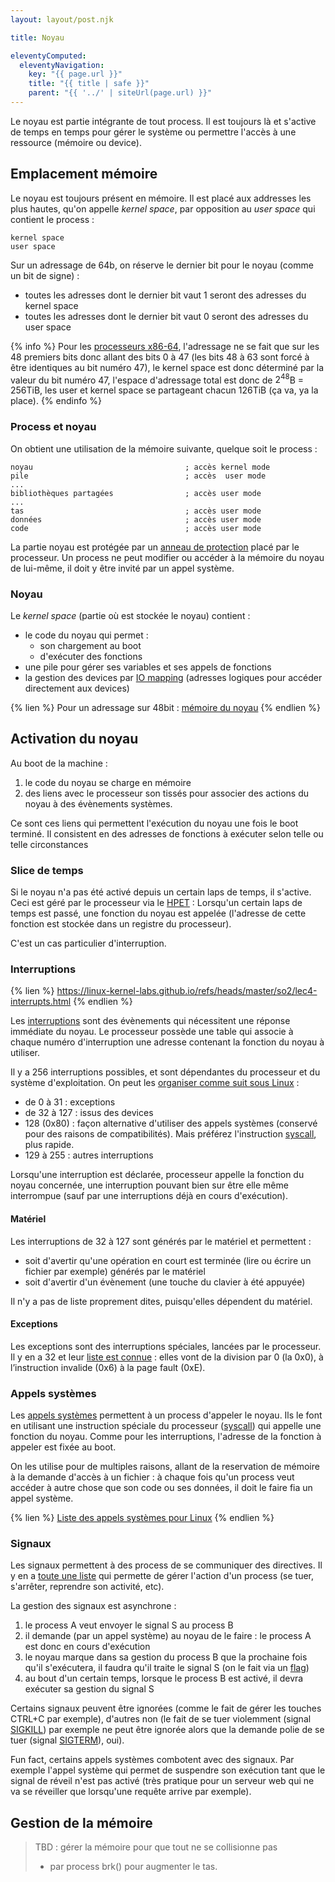 ```yaml
---
layout: layout/post.njk

title: Noyau

eleventyComputed:
  eleventyNavigation:
    key: "{{ page.url }}"
    title: "{{ title | safe }}"
    parent: "{{ '../' | siteUrl(page.url) }}"
---
```




Le noyau est partie intégrante de tout process. Il est toujours là et s'active de temps en temps pour gérer le système ou permettre l'accès à une ressource (mémoire ou device).

## Emplacement mémoire

Le noyau est toujours présent en mémoire. Il est placé aux addresses les plus hautes, qu'on appelle *kernel space*, par opposition au *user space* qui contient le process :

```
kernel space
user space
```

Sur un adressage de 64b, on réserve le dernier bit pour le noyau (comme un bit de signe) :

- toutes les adresses dont le dernier bit vaut 1 seront des adresses du kernel space
- toutes les adresses dont le dernier bit vaut 0 seront des adresses du user space

{% info %}
Pour les [processeurs x86-64](https://en.wikipedia.org/wiki/X86-64#Virtual_address_space_details), l'adressage ne se fait que sur les 48 premiers bits donc allant des bits 0 à 47 (les bits 48 à 63 sont forcé à être identiques au bit numéro 47), le kernel space est donc déterminé par la valeur du bit numéro 47, l'espace d'adressage total est donc de $2^{48}$B = 256TiB, les user et kernel space se partageant chacun 126TiB (ça va, ya la place).
{% endinfo %}

### Process et noyau

On obtient une utilisation de la mémoire suivante, quelque soit le process :

```
noyau                                  ; accès kernel mode
pile                                   ; accès  user mode
...
bibliothèques partagées                ; accès user mode
...
tas                                    ; accès user mode
données                                ; accès user mode
code                                   ; accès user mode
```

La partie noyau est protégée par un [anneau de protection](https://fr.wikipedia.org/wiki/Anneau_de_protection) placé par le processeur. Un process ne peut modifier ou accéder à la mémoire du noyau de lui-même, il doit y être invité par un appel système.

### Noyau

Le *kernel space* (partie où est stockée le noyau) contient :

- le code du noyau qui permet :
  - son chargement au boot
  - d'exécuter des fonctions
- une pile pour gérer ses variables et ses appels de fonctions
- la gestion des devices par [IO mapping](https://en.wikipedia.org/wiki/Memory-mapped_I/O_and_port-mapped_I/O) (adresses logiques pour accéder directement aux devices)

{% lien %}
Pour un adressage sur 48bit : [mémoire du noyau](https://www.kernel.org/doc/html/next/arch/x86/x86_64/mm.html#complete-virtual-memory-map-with-4-level-page-tables)
{% endlien %}

## Activation du noyau

Au boot de la machine :

1. le code du noyau se charge en mémoire
2. des liens avec le processeur son tissés pour associer des actions du noyau à des évènements systèmes.

Ce sont ces liens qui permettent l'exécution du noyau une fois le boot terminé. Il consistent en des adresses de fonctions à exécuter selon telle ou telle circonstances

### Slice de temps

Si le noyau n'a pas été activé depuis un certain laps de temps, il s'active. Ceci est géré par le processeur via le [HPET](https://fr.wikipedia.org/wiki/High_Precision_Event_Timer) : Lorsqu'un certain laps de temps est passé, une fonction du noyau est appelée (l'adresse de cette fonction est stockée dans un registre du processeur).

C'est un cas particulier d'interruption.

### Interruptions

{% lien %}
<https://linux-kernel-labs.github.io/refs/heads/master/so2/lec4-interrupts.html>
{% endlien %}

Les [interruptions](https://fr.wikipedia.org/wiki/Interruption_(informatique)) sont des évènements  qui nécessitent une réponse immédiate du noyau. Le processeur possède une table qui associe à chaque numéro d'interruption une adresse contenant la fonction du noyau à utiliser.

Il y a 256 interruptions possibles, et sont dépendantes du processeur et du système d'exploitation. On peut les [organiser comme suit sous Linux](https://linux-kernel-labs.github.io/refs/heads/master/lectures/interrupts.html#interrupt-descriptor-table) :

- de 0 à 31 : exceptions
- de 32 à 127 : issus des devices
- 128 (0x80) : façon alternative d'utiliser des appels systèmes (conservé pour des raisons de compatibilités). Mais préférez l'instruction [syscall](https://www.felixcloutier.com/x86/syscall.html), plus rapide.
- 129 à 255 : autres interruptions

Lorsqu'une interruption est déclarée, processeur appelle la fonction du noyau concernée, une interruption pouvant bien sur être elle même interrompue (sauf par une interruptions déjà en cours d'exécution).

#### Matériel

Les interruptions de 32 à 127 sont générés par le matériel et permettent :

- soit d'avertir qu'une opération en court est terminée (lire ou écrire un fichier par exemple)
générés par le matériel
- soit d'avertir d'un évènement (une touche du clavier à été appuyée)

Il n'y a pas de liste proprement dites, puisqu'elles dépendent du matériel.

#### Exceptions

Les exceptions sont des interruptions spéciales, lancées par le processeur. Il y en a 32 et leur [liste est connue](https://wiki.osdev.org/Exceptions) : elles vont de la division par 0 (la 0x0), à l’instruction invalide (0x6) à la page fault (0xE).

### Appels systèmes

Les [appels systèmes](https://fr.wikipedia.org/wiki/Appel_syst%C3%A8me) permettent à un process d'appeler le noyau. Ils le font en utilisant une instruction spéciale du processeur ([syscall](https://www.felixcloutier.com/x86/syscall.html)) qui appelle une fonction du noyau. Comme pour les interruptions, l'adresse de la fonction à appeler est fixée au boot.

On les utilise pour de multiples raisons, allant de la reservation de mémoire à la demande d'accès à un fichier : à chaque fois qu'un process veut accéder à autre chose que son code ou ses données, il doit le faire fia un appel système.

{% lien %}
[Liste des appels systèmes pour Linux](https://filippo.io/linux-syscall-table/)
{% endlien %}

### Signaux

Les signaux permettent à des process de se communiquer des directives. Il y en a [toute une liste](https://en.wikipedia.org/wiki/Signal_(IPC)#POSIX_signals) qui permette de gérer l'action d'un process (se tuer, s'arrêter, reprendre son activité, etc).

La gestion des signaux est asynchrone :

1. le process A veut envoyer le signal S au process B
2. il demande (par un appel système) au noyau de le faire : le process A est donc en cours d'exécution
3. le noyau marque dans sa gestion du process B que la prochaine fois qu'il s'exécutera, il faudra qu'il traite le signal S (on le fait via un [flag](https://fr.wikipedia.org/wiki/Drapeau_(informatique)))
4. au bout d'un certain temps, lorsque le process B est activé, il devra exécuter sa gestion du signal S

Certains signaux peuvent être ignorées (comme le fait de gérer les touches CTRL+C par exemple), d'autres non (le fait de se tuer violemment (signal [SIGKILL](https://fr.wikipedia.org/wiki/SIGKILL)) par exemple ne peut être ignorée alors que la demande polie de se tuer (signal [SIGTERM](https://fr.wikipedia.org/wiki/SIGTERM)), oui).

Fun fact, certains appels systèmes combotent avec des signaux. Par exemple l'appel système qui permet de suspendre son exécution tant que le signal de réveil n'est pas activé (très pratique pour un serveur web qui ne va se réveiller que lorsqu'une requête arrive par exemple).

## Gestion de la mémoire

> TBD : gérer la mémoire pour que tout ne se collisionne pas 
> 
> - par process brk() pour augmenter le tas.
> 